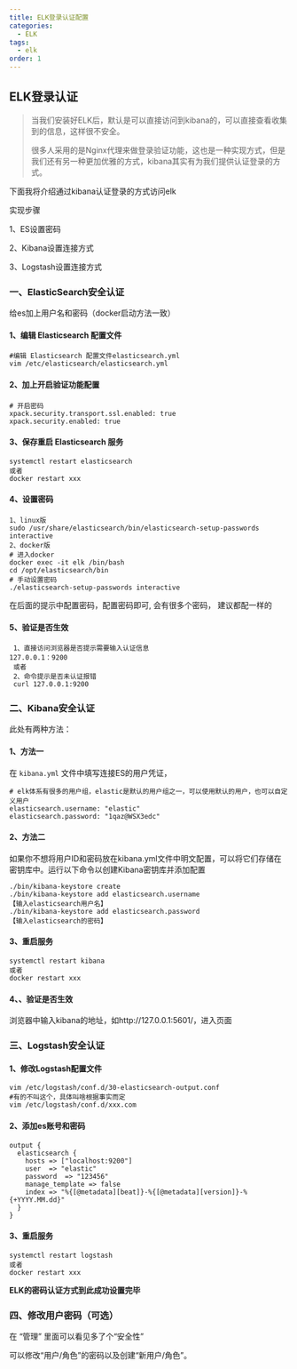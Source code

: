 ```yaml
---
title: ELK登录认证配置
categories: 
  - ELK
tags: 
  - elk
order: 1
---
```




## ELK登录认证

> 当我们安装好ELK后，默认是可以直接访问到kibana的，可以直接查看收集到的信息，这样很不安全。
>
> 很多人采用的是Nginx代理来做登录验证功能，这也是一种实现方式，但是我们还有另一种更加优雅的方式，kibana其实有为我们提供认证登录的方式。
>
> 

下面我将介绍通过kibana认证登录的方式访问elk

实现步骤

1、ES设置密码

2、Kibana设置连接方式

3、Logstash设置连接方式

### 一、ElasticSearch安全认证

给es加上用户名和密码（docker启动方法一致）

#### 1、编辑 Elasticsearch 配置文件

```
#编辑 Elasticsearch 配置文件elasticsearch.yml
vim /etc/elasticsearch/elasticsearch.yml
```

#### 2、加上开启验证功能配置

```
# 开启密码
xpack.security.transport.ssl.enabled: true
xpack.security.enabled: true
```

#### 3、保存重启 Elasticsearch 服务

```
systemctl restart elasticsearch
或者
docker restart xxx
```

#### 4、设置密码

```
1、linux版
sudo /usr/share/elasticsearch/bin/elasticsearch-setup-passwords interactive
2、docker版
# 进入docker 
docker exec -it elk /bin/bash
cd /opt/elasticsearch/bin
# 手动设置密码
./elasticsearch-setup-passwords interactive
```

在后面的提示中配置密码，配置密码即可, 会有很多个密码， 建议都配一样的

#### 5、验证是否生效

```
 1、直接访问浏览器是否提示需要输入认证信息
127.0.0.1：9200
 或者
 2、命令提示是否未认证报错
 curl 127.0.0.1:9200
```

### 二、Kibana安全认证

此处有两种方法：

#### 1、方法一

在 `kibana.yml` 文件中填写连接ES的用户凭证，

```
# elk体系有很多的用户组，elastic是默认的用户组之一，可以使用默认的用户，也可以自定义用户
elasticsearch.username: "elastic" 
elasticsearch.password: "1qaz@WSX3edc"
```

#### 2、方法二

如果你不想将用户ID和密码放在kibana.yml文件中明文配置，可以将它们存储在密钥库中。运行以下命令以创建Kibana密钥库并添加配置

```
./bin/kibana-keystore create
./bin/kibana-keystore add elasticsearch.username
【输入elasticsearch用户名】
./bin/kibana-keystore add elasticsearch.password
【输入elasticsearch的密码】
```

#### 3、重启服务

```
systemctl restart kibana
或者
docker restart xxx
```

#### 4、、验证是否生效

浏览器中输入kibana的地址，如http://127.0.0.1:5601/，进入页面

### 三、Logstash安全认证

#### 1、修改Logstash配置文件

```
vim /etc/logstash/conf.d/30-elasticsearch-output.conf 
#有的不叫这个，具体叫啥根据事实而定
vim /etc/logstash/conf.d/xxx.com
```

#### 2、添加es账号和密码

```
output {
  elasticsearch {
    hosts => ["localhost:9200"]
    user  => "elastic"
    password  => "123456"
    manage_template => false
    index => "%{[@metadata][beat]}-%{[@metadata][version]}-%{+YYYY.MM.dd}"
  }
}
```

#### 3、重启服务

```
systemctl restart logstash
或者
docker restart xxx
```

**ELK的密码认证方式到此成功设置完毕**

### 四、修改用户密码（可选）

在 “管理” 里面可以看见多了个“安全性”

可以修改“用户/角色”的密码以及创建“新用户/角色”。
